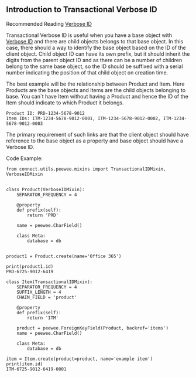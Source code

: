 ## Introduction to Transactional Verbose ID

Recommended Reading
[Verbose ID](verbose_id.md)

Transactional Verbose ID is useful when you have a base object with [Verbose ID](verbose_id.md)
and there are child objects belongs to that base object. In this case, there should a way to
identify the base object based on the ID of the client object. Child object ID can have
its own prefix, but it should inherit the digits from the parent object ID and as there can be
a number of children belong to the same base object, so the ID should be suffixed with 
a serial number indicating the position of that child object on creation time.

The best example will be the relationship between Product and Item. Here Products are the base 
objects and Items are the child objects belonging to base. You can´t have Item without having a
Product and hence the ID of the Item should indicate to which Product it belongs.

````
Product ID: PRD-1234-5678-9012
Item IDs: ITM-1234-5678-9012-0001, ITM-1234-5678-9012-0002, ITM-1234-5678-9012-0003
````

The primary requirement of such links are that the client object should have reference to the
base object as a property and base object should have a Verbose ID.

Code Example:

```
from connect.utils.peewee.mixins import TransactionalIDMixin, VerboseIDMixin


class Product(VerboseIDMixin):
    SEPARATOR_FREQUENCY = 4
    
    @property
    def prefix(self):
        return 'PRD'

    name = peewee.CharField()

    class Meta:
        database = db


product1 = Product.create(name='Office 365')

print(product1.id)
PRD-6725-9012-6419 

class Item(TransactionalIDMixin):
    SEPARATOR_FREQUENCY = 4
    SUFFIX_LENGTH = 4
    CHAIN_FIELD = 'product'
    
    @property
    def prefix(self):
        return 'ITM'
    
    product = peewee.ForeignKeyField(Product, backref='items')
    name = peewee.CharField()

    class Meta:
        database = db

item = Item.create(product=product, name='example item')
print(item.id)
ITM-6725-9012-6419-0001
```